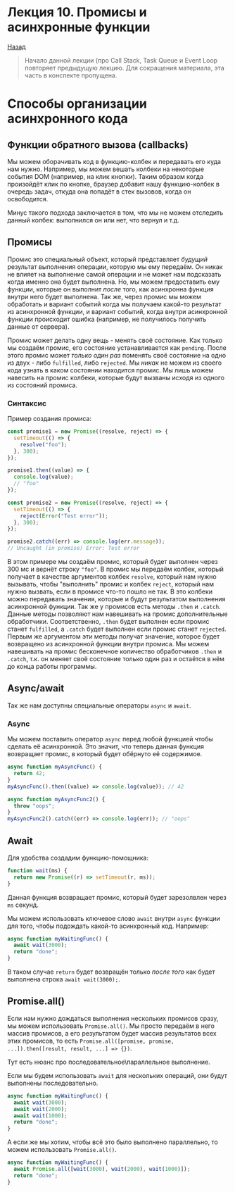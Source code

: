 # Лекция 10. Промисы и асинхронные функции

[Назад](../../README.md)

> Начало данной лекции (про Call Stack, Task Queue и Event Loop повторяет предыдущую лекцию. Для сокращения материала, эта часть в конспекте пропущена.

# Способы организации асинхронного кода

## Функции обратного вызова (callbacks)

Мы можем оборачивать код в функцию-колбек и передавать его куда нам нужно. Например, мы можем вешать колбеки на некоторые события DOM (например, на клик кнопки). Таким образом когда произойдёт клик по кнопке, браузер добавит нашу функцию-колбек в очередь задач, откуда она попадёт в стек вызовов, когда он освободится.

Минус такого подхода заключается в том, что мы не можем отследить данный колбек: выполнился он или нет, что вернул и т.д.

## Промисы

Промис это специальный объект, который представляет _будущий_ результат выполнения операции, которую мы ему передаём. Он никак не влияет на выполнение самой операции и не может нам подсказать когда именно она будет выполнена. Но, мы можем предоставить ему функции, которые он выполнит _после_ того, как асинхронна функция внутри него будет выполнена. Так же, через промис мы можем обработать и вариант событий когда мы получаем какой-то результат из асинхронной функции, и вариант событий, когда внутри асинхронной функции происходит ошибка (например, не получилось получить данные от сервера).

Промис может делать одну вещь - менять своё состояние. Как только мы создаём промис, его состояние устанавливается как `pending`. После этого промис может _только один раз_ поменять своё состояние на одно из двух - либо `fulfilled`, либо `rejected`. Мы _никак_ не можем из своего кода узнать в каком состоянии находится промис. Мы лишь можем навесить на промис колбеки, которые будут вызваны исходя из одного из состояний промиса.

### Синтаксис

Пример создания промиса:

```jsx
const promise1 = new Promise((resolve, reject) => {
  setTimeout(() => {
    resolve("foo");
  }, 300);
});

promise1.then((value) => {
  console.log(value);
  // "foo"
});

const promise2 = new Promise((resolve, reject) => {
  setTimeout(() => {
    reject(Error("Test error"));
  }, 300);
});

promise2.catch((err) => console.log(err.message));
// Uncaught (in promise) Error: Test error
```

В этом примере мы создаём промис, который будет выполнен через 300 мс и вернёт строку `"foo"`. В промис мы передаём колбек, который получает в качестве аргументов колбек `resolve`, который нам нужно вызывать, чтобы "выполнить" промис и колбек `reject`, который нам нужно вызвать, если в промисе что-то пошло не так. В это колбеки можно передавать значения, которые и будут результатом выполнения асинхронной функции. Так же у промисов есть методы `.then` и `.catch`. Данные методы позволяют нам навешивать на промис дополнительные обработчики. Соответственно, `.then` будет выполнен если промис станет `fulfilled`, а `.catch` будет выполнен если промис станет `rejected`. Первым же аргументом эти методы получат значение, которое будет возвращено из асинхронной функции внутри промиса. Мы можем навешивать на промис бесконечное количество обработчиков `.then` и `.catch`, т.к. он меняет своё состояние только один раз и остаётся в нём до конца работы программы.

## Async/await

Так же нам доступны специальные операторы `async` и `await`.

### Async

Мы можем поставить оператор `async` перед любой функцией чтобы сделать её асинхронной. Это значит, что теперь данная функция возвращает промис, в который будет обёрнуто её содержимое.

```jsx
async function myAsyncFunc() {
  return 42;
}
myAsyncFunc().then((value) => console.log(value)); // 42

async function myAsyncFunc2() {
  throw "oops";
}
myAsyncFunc2().catch((err) => console.log(err)); // "oops"
```

## Await

Для удобства создадим функцию-помощника:

```jsx
function wait(ms) {
  return new Promise((r) => setTimeout(r, ms));
}
```

Данная функция возвращает промис, который будет зарезолвлен через `ms` секунд.

Мы можем использовать ключевое слово `await` внутри `async` функции для того, чтобы подождать какой-то асинхронный код. Например:

```jsx
async function myWaitingFunc() {
  await wait(3000);
  return "done";
}
```

В таком случае `return` будет возвращён только _после того_ как будет выполнена строка `await wait(3000);`.

## Promise.all()

Если нам нужно дождаться выполнения нескольких промисов сразу, мы можем использовать `Promise.all()`. Мы просто передаём в него массив промисов, а его результатом будет массив результатов всех этих промисов, то есть `Promise.all([promise, promise, ...]).then([result, result, ...] => {})`.

Тут есть нюанс про последовательное\параллельное выполнение.

Если мы будем использовать `await` для нескольких операций, они будут выполнены последовательно.

```jsx
async function myWaitingFunc() {
  await wait(3000);
  await wait(2000);
  await wait(1000);
  return "done";
}
```

А если же мы хотим, чтобы всё это было выполнено параллельно, то можем использовать `Promise.all()`.

```jsx
async function myWaitingFunc() {
  await Promise.all([wait(3000), wait(2000), wait(1000)]);
  return "done";
}
```
